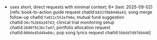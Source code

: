 - uses short, direct requests with minimal context; 6× (last: 2025-09-02) [refs: book-to-action guide request chatId:`b832f0b8448a43`; song merge follow-up chatId:`fa011c552ef94e`; mutual fund suggestion chatId:`34c7b2b8a10743`; clinical trial monitoring setup chatId:`2690f913bc7a47`; portfolio allocation request chatId:`800de45d49a04c`; pop song lyrics request chatId:`5bbdd7d976b440`]